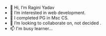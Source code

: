 - 👋 Hi, I’m Ragini Yadav
- 👀 I’m interested in web development.
- 🌱 I completed PG in Msc CS.
- 💞️ I’m looking to collaborate on, not decided .
- 📫 I'm busy learner...

<!---
RaagLibr/RaagLibr is a ✨ special ✨ repository because its `README.md` (this file) appears on your GitHub profile.
You can click the Preview link to take a look at your changes.
--->
